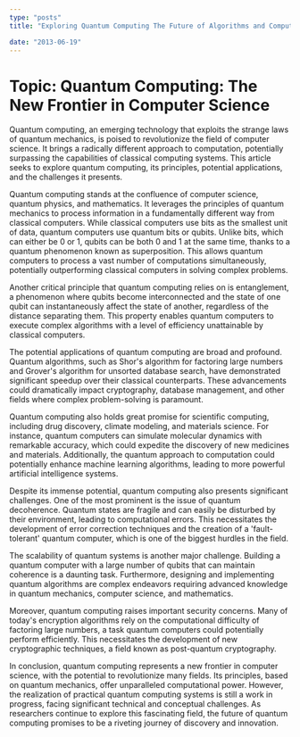 ```yaml
---
type: "posts"
title: "Exploring Quantum Computing The Future of Algorithms and Computation"

date: "2013-06-19"
---
```


# Topic: Quantum Computing: The New Frontier in Computer Science

Quantum computing, an emerging technology that exploits the strange laws of quantum mechanics, is poised to revolutionize the field of computer science. It brings a radically different approach to computation, potentially surpassing the capabilities of classical computing systems. This article seeks to explore quantum computing, its principles, potential applications, and the challenges it presents.

Quantum computing stands at the confluence of computer science, quantum physics, and mathematics. It leverages the principles of quantum mechanics to process information in a fundamentally different way from classical computers. While classical computers use bits as the smallest unit of data, quantum computers use quantum bits or qubits. Unlike bits, which can either be 0 or 1, qubits can be both 0 and 1 at the same time, thanks to a quantum phenomenon known as superposition. This allows quantum computers to process a vast number of computations simultaneously, potentially outperforming classical computers in solving complex problems.

Another critical principle that quantum computing relies on is entanglement, a phenomenon where qubits become interconnected and the state of one qubit can instantaneously affect the state of another, regardless of the distance separating them. This property enables quantum computers to execute complex algorithms with a level of efficiency unattainable by classical computers.

The potential applications of quantum computing are broad and profound. Quantum algorithms, such as Shor's algorithm for factoring large numbers and Grover's algorithm for unsorted database search, have demonstrated significant speedup over their classical counterparts. These advancements could dramatically impact cryptography, database management, and other fields where complex problem-solving is paramount.

Quantum computing also holds great promise for scientific computing, including drug discovery, climate modeling, and materials science. For instance, quantum computers can simulate molecular dynamics with remarkable accuracy, which could expedite the discovery of new medicines and materials. Additionally, the quantum approach to computation could potentially enhance machine learning algorithms, leading to more powerful artificial intelligence systems.

Despite its immense potential, quantum computing also presents significant challenges. One of the most prominent is the issue of quantum decoherence. Quantum states are fragile and can easily be disturbed by their environment, leading to computational errors. This necessitates the development of error correction techniques and the creation of a 'fault-tolerant' quantum computer, which is one of the biggest hurdles in the field.

The scalability of quantum systems is another major challenge. Building a quantum computer with a large number of qubits that can maintain coherence is a daunting task. Furthermore, designing and implementing quantum algorithms are complex endeavors requiring advanced knowledge in quantum mechanics, computer science, and mathematics.

Moreover, quantum computing raises important security concerns. Many of today's encryption algorithms rely on the computational difficulty of factoring large numbers, a task quantum computers could potentially perform efficiently. This necessitates the development of new cryptographic techniques, a field known as post-quantum cryptography.

In conclusion, quantum computing represents a new frontier in computer science, with the potential to revolutionize many fields. Its principles, based on quantum mechanics, offer unparalleled computational power. However, the realization of practical quantum computing systems is still a work in progress, facing significant technical and conceptual challenges. As researchers continue to explore this fascinating field, the future of quantum computing promises to be a riveting journey of discovery and innovation.
